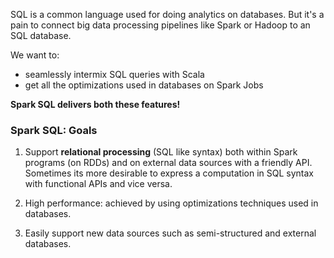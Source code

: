 SQL is a common language used for doing analytics on databases. But it's a pain to connect big data processing pipelines like Spark or Hadoop to an SQL database.

We want to:
* seamlessly intermix SQL queries with Scala
* get all the optimizations used in databases on Spark Jobs

**Spark SQL delivers both these features!**

### Spark SQL: Goals

1. Support **relational processing** (SQL like syntax) both within Spark programs (on RDDs) and on external data sources with a friendly API. Sometimes its more desirable to express a computation in SQL syntax with functional APIs and vice versa.

2. High performance: achieved by using optimizations techniques used in databases.

3. Easily support new data sources such as semi-structured and external databases.
